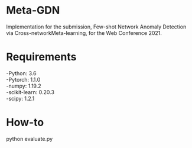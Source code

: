 # Meta-GDN
Implementation for the submission, Few-shot Network Anomaly Detection via Cross-networkMeta-learning, for the Web Conference 2021.
# Requirements
-Python: 3.6  
-Pytorch: 1.1.0  
-numpy: 1.19.2  
-scikit-learn: 0.20.3  
-scipy: 1.2.1
# How-to
python evaluate.py
